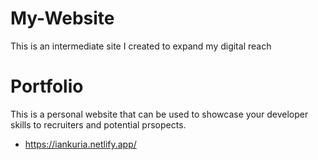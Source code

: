 # My-Website
This is an intermediate site I created to expand my digital reach
# Portfolio
This is a personal website that can be used to showcase your developer skills to recruiters and potential prsopects.
- https://iankuria.netlify.app/
